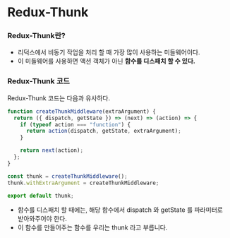 # Redux-Thunk

### Redux-Thunk란?

- 리덕스에서 비동기 작업을 처리 할 때 가장 많이 사용하는 미들웨어이다.
- 이 미들웨어를 사용하면 액션 객체가 아닌 **함수를 디스패치 할 수 있다.**

### Redux-Thunk 코드

Redux-Thunk 코드는 다음과 유사하다.

```jsx
function createThunkMiddleware(extraArgument) {
  return ({ dispatch, getState }) => (next) => (action) => {
    if (typeof action === "function") {
      return action(dispatch, getState, extraArgument);
    }

    return next(action);
  };
}

const thunk = createThunkMiddleware();
thunk.withExtraArgument = createThunkMiddleware;

export default thunk;
```

- 함수를 디스패치 할 때에는, 해당 함수에서 dispatch 와 getState 를 파라미터로 받아와주어야 한다.
- 이 함수를 만들어주는 함수를 우리는 thunk 라고 부릅니다.
